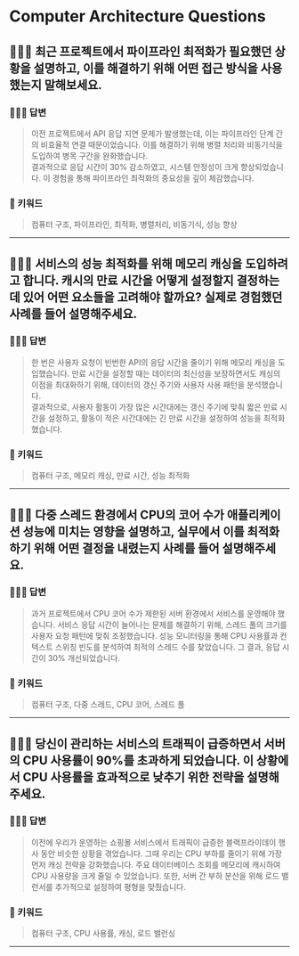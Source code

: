 # Computer Architecture Questions

## 🤷🏻‍♂️ 최근 프로젝트에서 파이프라인 최적화가 필요했던 상황을 설명하고, 이를 해결하기 위해 어떤 접근 방식을 사용했는지 말해보세요.

### 🙆🏻‍♂️ 답변
> 이전 프로젝트에서 API 응답 지연 문제가 발생했는데, 이는 파이프라인 단계 간의 비효율적 연결 때문이었습니다. 이를 해결하기 위해 병렬 처리와 비동기식을 도입하여 병목 구간을 완화했습니다. <br>결과적으로 응답 시간이 30% 감소하였고, 시스템 안정성이 크게 향상되었습니다. 이 경험을 통해 파이프라인 최적화의 중요성을 깊이 체감했습니다.

### 🔑 키워드
> 컴퓨터 구조, 파이프라인, 최적화, 병렬처리, 비동기식, 성능 향상

<hr>

## 🤷🏻‍♂️ 서비스의 성능 최적화를 위해 메모리 캐싱을 도입하려고 합니다. 캐시의 만료 시간을 어떻게 설정할지 결정하는 데 있어 어떤 요소들을 고려해야 할까요? 실제로 경험했던 사례를 들어 설명해주세요.

### 🙆🏻‍♂️ 답변
> 한 번은 사용자 요청이 빈번한 API의 응답 시간을 줄이기 위해 메모리 캐싱을 도입했습니다. 만료 시간을 설정할 때는 데이터의 최신성을 보장하면서도 캐싱의 이점을 최대화하기 위해, 데이터의 갱신 주기와 사용자 사용 패턴을 분석했습니다. <br>결과적으로, 사용자 활동이 가장 많은 시간대에는 갱신 주기에 맞춰 짧은 만료 시간을 설정하고, 활동이 적은 시간대에는 긴 만료 시간을 설정하여 성능을 최적화했습니다.

### 🔑 키워드
> 컴퓨터 구조, 메모리 캐싱, 만료 시간, 성능 최적화

<hr>

## 🤷🏻‍♂️ 다중 스레드 환경에서 CPU의 코어 수가 애플리케이션 성능에 미치는 영향을 설명하고, 실무에서 이를 최적화하기 위해 어떤 결정을 내렸는지 사례를 들어 설명해주세요.

### 🙆🏻‍♂️ 답변
> 과거 프로젝트에서 CPU 코어 수가 제한된 서버 환경에서 서비스를 운영해야 했습니다. 서비스 응답 시간이 늘어나는 문제를 해결하기 위해, 스레드 풀의 크기를 사용자 요청 패턴에 맞춰 조정했습니다. 성능 모니터링을 통해 CPU 사용률과 컨텍스트 스위칭 빈도를 분석하여 최적의 스레드 수를 찾았습니다. 그 결과, 응답 시간이 30% 개선되었습니다.

### 🔑 키워드
> 컴퓨터 구조, 다중 스레드, CPU 코어, 스레드 풀

<hr>

## 🤷🏻‍♂️ 당신이 관리하는 서비스의 트래픽이 급증하면서 서버의 CPU 사용률이 90%를 초과하게 되었습니다. 이 상황에서 CPU 사용률을 효과적으로 낮추기 위한 전략을 설명해주세요.

### 🙆🏻‍♂️ 답변
> 이전에 우리가 운영하는 쇼핑몰 서비스에서 트래픽이 급증한 블랙프라이데이 행사 동안 비슷한 상황을 겪었습니다. 그때 우리는 CPU 부하를 줄이기 위해 가장 먼저 캐싱 전략을 강화했습니다. 주요 데이터베이스 조회를 메모리에 캐시하여 CPU 사용량을 크게 줄일 수 있었습니다. 또한, 서버 간 부하 분산을 위해 로드 밸런서를 추가적으로 설정하여 평형을 맞췄습니다.

### 🔑 키워드
> 컴퓨터 구조, CPU 사용률, 캐싱, 로드 밸런싱

<hr>
